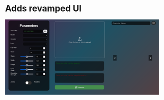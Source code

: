 # Adds revamped UI
![AutoExpress Reskinned](autoexpress/resources/images/AutoExpressUI_Revamped.png)
